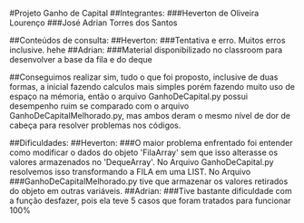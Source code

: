 #Projeto Ganho de Capital
##Integrantes:
    ###Heverton de Oliveira Lourenço
    ###José Adrian Torres dos Santos

##Conteúdos de consulta:
    ##Heverton:
        ###Tentativa e erro. Muitos erros inclusive. hehe
    ##Adrian:
        ###Material disponibilizado no classroom para desenvolver a base da fila e do deque

##Conseguimos realizar sim, tudo o que foi proposto, inclusive de duas formas, a inicial fazendo calculos mais simples porém fazendo muito uso de espaço na mémoria, então o arquivo GanhoDeCapital.py possui desempenho ruim se comparado com o arquivo
GanhoDeCapitalMelhorado.py, mas ambos deram o mesmo nível de dor de cabeça para resolver problemas nos códigos.

##Dificuldades:
    ##Heverton:
        ###O maior problema enfrentado foi entender como modificar o dados do objeto 'FilaArray' sem que isso alterasse os valores armazenados no 'DequeArray'. No Arquivo GanhoDeCapital.py resolvemos isso transformando a FILA em uma LIST. No Arquivo
        ###GanhoDeCapitalMelhorado.py tive que armazenar os valores retirados do objeto em outras variáveis.
    ##Adrian:
        ###Tive bastante dificuldade com a função desfazer, pois ela teve 5 casos que foram tratados para funcionar 100%

